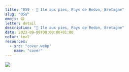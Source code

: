 ```yaml
---
title: "059 - 📍 Ile aux pies, Pays de Redon, Bretagne"
slug: "059"
emoji: 😃
letter: detail
description: "📍 Ile aux pies, Pays de Redon, Bretagne"
date: 2023-09-08T00:00:00+01:00
color: teal
resources:
  - src: "cover.webp"
    name: "cover"
---
```

![](cover)
